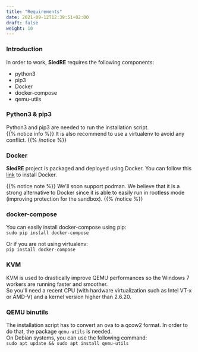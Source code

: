 ```yaml
---
title: "Requirements"
date: 2021-09-12T12:39:51+02:00
draft: false
weight: 10
---
```


### Introduction
In order to work, **SledRE** requires the following components:
- python3
- pip3
- Docker
- docker-compose
- qemu-utils

### Python3 & pip3
Python3 and pip3 are needed to run the installation script.  
{{% notice info %}}
It is also recommend to use a virtualenv to avoid any conflict.
{{% /notice %}}

### Docker
**SledRE** project is packaged and deployed using Docker. 
You can follow this [link](https://docs.docker.com/get-docker/) to install Docker.  

{{% notice note %}}
We'll soon support podman. We believe that it is a strong alternative to Docker since it is able to easily run in rootless mode (improving protection for the sandbox).
{{% /notice %}}

### docker-compose
You can easily install docker-compose using pip:  
`sudo pip install docker-compose`

Or if you are not using virtualenv:  
`pip install docker-compose`


### KVM
KVM is used to drastically improve QEMU performances so the Windows 7 workers are running faster and smoother.  
So you'll need a recent CPU (with hardware virtualization such as Intel VT-x or AMD-V) and a kernel version higher than 2.6.20.

### QEMU binutils
The installation script has to convert an ova to a qcow2 format. In order to do that, the package `qemu-utils` is needed.  
On Debian systems, you can use the following command:  
`sudo apt update && sudo apt install qemu-utils`